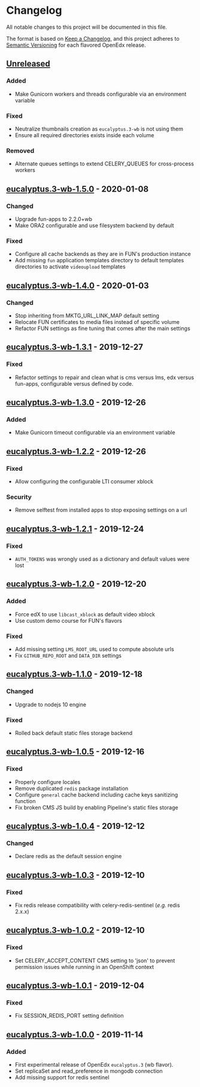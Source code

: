 # Changelog

All notable changes to this project will be documented in this file.

The format is based on [Keep a Changelog](https://keepachangelog.com/en/1.0.0/),
and this project adheres to [Semantic
Versioning](https://semver.org/spec/v2.0.0.html) for each flavored OpenEdx
release.

## [Unreleased]

### Added

- Make Gunicorn workers and threads configurable via an environment variable

### Fixed

- Neutralize thumbnails creation as `eucalyptus.3-wb` is not using them
- Ensure all required directories exists inside each volume

### Removed

- Alternate queues settings to extend CELERY_QUEUES for cross-process workers

## [eucalyptus.3-wb-1.5.0] - 2020-01-08

### Changed

- Upgrade fun-apps to 2.2.0+wb
- Make ORA2 configurable and use filesystem backend by default

### Fixed

- Configure all cache backends as they are in FUN's production instance
- Add missing `fun` application templates directory to default templates directories
  to activate `videoupload` templates

## [eucalyptus.3-wb-1.4.0] - 2020-01-03

### Changed

- Stop inheriting from MKTG_URL_LINK_MAP default setting
- Relocate FUN certificates to media files instead of specific volume
- Refactor FUN settings as fine tuning that comes after the main settings

## [eucalyptus.3-wb-1.3.1] - 2019-12-27

### Fixed

- Refactor settings to repair and clean what is cms versus lms, edx versus
  fun-apps, configurable versus defined by code.

## [eucalyptus.3-wb-1.3.0] - 2019-12-26

### Added

- Make Gunicorn timeout configurable via an environment variable

## [eucalyptus.3-wb-1.2.2] - 2019-12-26

### Fixed

- Allow configuring the configurable LTI consumer xblock

### Security

- Remove selftest from installed apps to stop exposing settings on a url

## [eucalyptus.3-wb-1.2.1] - 2019-12-24

### Fixed

- `AUTH_TOKENS` was wrongly used as a dictionary and default values were lost

## [eucalyptus.3-wb-1.2.0] - 2019-12-20

### Added

- Force edX to use `libcast_xblock` as default video xblock
- Use custom demo course for FUN's flavors

### Fixed

- Add missing setting `LMS_ROOT_URL` used to compute absolute urls
- Fix `GITHUB_REPO_ROOT` and `DATA_DIR` settings

## [eucalyptus.3-wb-1.1.0] - 2019-12-18

### Changed

- Upgrade to nodejs 10 engine

### Fixed

- Rolled back default static files storage backend

## [eucalyptus.3-wb-1.0.5] - 2019-12-16

### Fixed

- Properly configure locales
- Remove duplicated `redis` package installation
- Configure `general` cache backend including cache keys sanitizing function
- Fix broken CMS JS build by enabling Pipeline's static files storage

## [eucalyptus.3-wb-1.0.4] - 2019-12-12

### Changed

- Declare redis as the default session engine

## [eucalyptus.3-wb-1.0.3] - 2019-12-10

### Fixed

- Fix redis release compatibility with celery-redis-sentinel (_e.g._ redis
  2.x.x)

## [eucalyptus.3-wb-1.0.2] - 2019-12-10

### Fixed

- Set CELERY_ACCEPT_CONTENT CMS setting to 'json' to prevent permission issues
  while running in an OpenShift context

## [eucalyptus.3-wb-1.0.1] - 2019-12-04

### Fixed

- Fix SESSION_REDIS_PORT setting definition

## [eucalyptus.3-wb-1.0.0] - 2019-11-14

### Added

- First experimental release of OpenEdx `eucalyptus.3` (wb flavor).
- Set replicaSet and read_preference in mongodb connection
- Add missing support for redis sentinel

[unreleased]: https://github.com/openfun/openedx-docker/compare/eucalyptus.3-wb-1.5.0...HEAD
[eucalyptus.3-wb-1.5.0]: https://github.com/openfun/openedx-docker/compare/eucalyptus.3-wb-1.4.0...eucalyptus.3-wb-1.5.0
[eucalyptus.3-wb-1.4.0]: https://github.com/openfun/openedx-docker/compare/eucalyptus.3-wb-1.3.1...eucalyptus.3-wb-1.4.0
[eucalyptus.3-wb-1.3.1]: https://github.com/openfun/openedx-docker/compare/eucalyptus.3-wb-1.3.0...eucalyptus.3-wb-1.3.1
[eucalyptus.3-wb-1.3.0]: https://github.com/openfun/openedx-docker/compare/eucalyptus.3-wb-1.2.2...eucalyptus.3-wb-1.3.0
[eucalyptus.3-wb-1.2.2]: https://github.com/openfun/openedx-docker/compare/eucalyptus.3-wb-1.2.1...eucalyptus.3-wb-1.2.2
[eucalyptus.3-wb-1.2.1]: https://github.com/openfun/openedx-docker/compare/eucalyptus.3-wb-1.2.0...eucalyptus.3-wb-1.2.1
[eucalyptus.3-wb-1.2.0]: https://github.com/openfun/openedx-docker/compare/eucalyptus.3-wb-1.1.0...eucalyptus.3-wb-1.2.0
[eucalyptus.3-wb-1.1.0]: https://github.com/openfun/openedx-docker/compare/eucalyptus.3-wb-1.0.5...eucalyptus.3-wb-1.1.0
[eucalyptus.3-wb-1.0.5]: https://github.com/openfun/openedx-docker/compare/eucalyptus.3-wb-1.0.4...eucalyptus.3-wb-1.0.5
[eucalyptus.3-wb-1.0.4]: https://github.com/openfun/openedx-docker/compare/eucalyptus.3-wb-1.0.3...eucalyptus.3-wb-1.0.4
[eucalyptus.3-wb-1.0.3]: https://github.com/openfun/openedx-docker/compare/eucalyptus.3-wb-1.0.2...eucalyptus.3-wb-1.0.3
[eucalyptus.3-wb-1.0.2]: https://github.com/openfun/openedx-docker/compare/eucalyptus.3-wb-1.0.1...eucalyptus.3-wb-1.0.2
[eucalyptus.3-wb-1.0.1]: https://github.com/openfun/openedx-docker/compare/eucalyptus.3-wb-1.0.0...eucalyptus.3-wb-1.0.1
[eucalyptus.3-wb-1.0.0]: https://github.com/openfun/openedx-docker/releases/tag/eucalyptus.3-wb-1.0.0
